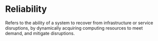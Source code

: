 # Reliability

Refers to the ability of a system to recover from infrastructure or service disruptions, by dynamically acquiring computing resources to meet demand, and mitigate disruptions.
